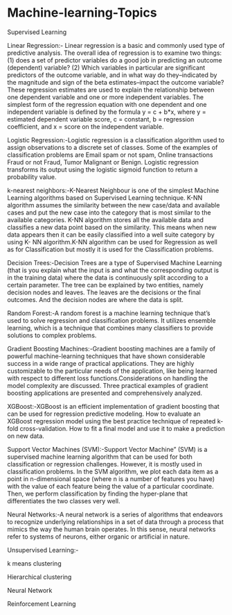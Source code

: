 # Machine-learning-Topics
Supervised Learning

Linear Regression:-
Linear regression is a basic and commonly used type of predictive analysis.  The overall idea of regression is to examine two things: (1) does a set of predictor variables do a good job in predicting an outcome (dependent) variable?  (2) Which variables in particular are significant predictors of the outcome variable, and in what way do they–indicated by the magnitude and sign of the beta estimates–impact the outcome variable?  These regression estimates are used to explain the relationship between one dependent variable and one or more independent variables.  The simplest form of the regression equation with one dependent and one independent variable is defined by the formula y = c + b*x, where y = estimated dependent variable score, c = constant, b = regression coefficient, and x = score on the independent variable.

Logistic Regression:-Logistic regression is a classification algorithm used to assign observations to a discrete set of classes. Some of the examples of classification problems are Email spam or not spam, Online transactions Fraud or not Fraud, Tumor Malignant or Benign. Logistic regression transforms its output using the logistic sigmoid function to return a probability value.

k-nearest neighbors:-K-Nearest Neighbour is one of the simplest Machine Learning algorithms based on Supervised Learning technique.
K-NN algorithm assumes the similarity between the new case/data and available cases and put the new case into the category that is most similar to the available categories.
K-NN algorithm stores all the available data and classifies a new data point based on the similarity. This means when new data appears then it can be easily classified into a well suite category by using K- NN algorithm.K-NN algorithm can be used for Regression as well as for Classification but mostly it is used for the Classification problems.

Decision Trees:-Decision Trees are a type of Supervised Machine Learning (that is you explain what the input is and what the corresponding output is in the training data) where the data is continuously split according to a certain parameter. The tree can be explained by two entities, namely decision nodes and leaves. The leaves are the decisions or the final outcomes. And the decision nodes are where the data is split.

Random Forest:-A random forest is a machine learning technique that’s used to solve regression and classification problems. It utilizes ensemble learning, which is a technique that combines many classifiers to provide solutions to complex problems.

Gradient Boosting Machines:-Gradient boosting machines are a family of powerful machine-learning techniques that have shown considerable success in a wide range of practical applications. They are highly customizable to the particular needs of the application, like being learned with respect to different loss functions.Considerations on handling the model complexity are discussed. Three practical examples of gradient boosting applications are presented and comprehensively analyzed.

XGBoost:-XGBoost is an efficient implementation of gradient boosting that can be used for regression predictive modeling.
How to evaluate an XGBoost regression model using the best practice technique of repeated k-fold cross-validation.
How to fit a final model and use it to make a prediction on new data.

Support Vector Machines (SVM):-Support Vector Machine” (SVM) is a supervised machine learning algorithm that can be used for both classification or regression challenges. However,  it is mostly used in classification problems. In the SVM algorithm, we plot each data item as a point in n-dimensional space (where n is a number of features you have) with the value of each feature being the value of a particular coordinate. Then, we perform classification by finding the hyper-plane that differentiates the two classes very well.

Neural Networks:-A neural network is a series of algorithms that endeavors to recognize underlying relationships in a set of data through a process that mimics the way the human brain operates. In this sense, neural networks refer to systems of neurons, either organic or artificial in nature. 

Unsupervised Learning:-

k means clustering

Hierarchical clustering

Neural Network

Reinforcement Learning
